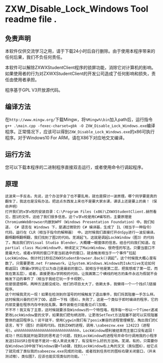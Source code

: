 # ZXW_Disable_Lock_Windows Tool readme file .

## 免责声明

本软件仅供交流学习之用，请于下载24小时后自行删除。由于使用本程序带来的任何后果，我们不负任何责任。

本软件可以解除ZXWXStudentClient程序的锁屏功能，消除它对计算机的影响。如果使用者的行为对ZXWXStudentClient的开发公司造成了任何影响和损失，责任由使用者承担。

程序基于GPL V3开放源代码。

## 编译方法

在`http://www.mingw.org/`下载Mingw，将`%Mingw%\bin`加入path后，运行指令`g++ .\main.cpp -fexec-charset=gbk -O ZXW_Disable_Lock_Windows.exe`编译程序。正常情况下，应该可以得到`ZXW_Disable_Lock_Windows.exe`的x86可执行程序。对于Windows10 For ARM，请在X86下对应地交叉编译。

## 运行方法

您可以下载本程序的二进制程序直接双击运行，或者使用命令行调起程序。

## 原理

```滞学网最近搞了一个“锁屏功能”搞心态。
这波来一手反击。先说，这个办法学会了也不要乱用，就也是探讨一波原理。哪个同学要是真的翻车了，我这也是没有办法。把这点东西发上来也不是要大家水课，课该上还是要上的奥！（保命声明）
打开我们的x学x校的安装目录：C:\Program Files (x86)\ZXWXStudentClient.赫然看见，图1的文件。这给了我们很多信息。这个x学x校是用C#编写的，主要原理是ChromiumWebBrowser内嵌到WPF（Windows Presentation Foundation）中。我们知道， C# 语言在 Windows 下，是通过微软的 C# 编译器，生成了 IL（相当于一种指令） 代码，运行在 CLR（相当于指令的解释器） 中。这时候我们直接打开dnSpy进行一波反编译。
翻啊翻啊翻啊翻，我们找到了图2的代码。芜湖起飞，这就是调起LockWindow（图3）的代码了。掏出我们的Visual Studio Blender，大概瞜一眼窗体的信息。结合代码我们知道。在partial class MainWindow中，继续定义了MainWindow，很奇怪的写法。只要当窗口不是最大化，或者x学网的窗口不是当前选中的窗口，就会触发相当于一个事件“拉起LockWindow，倒计时21秒后ZXWXStudentBrowser.Back()调起”。这个时候我大概心里有数了。只需要更改.net Framework，让System.Windows.Windows的IsActive无论如何都返回1（欺骗x学网让它以为自己是最前的窗口，就相当于他是第二层，把我想成了第一层，而我在第五层），或者，直接更改x学网校的代码，让我画第二个横线的地方的条件永远为假就不会触发下边的事件了（相当于我给它玩一手卡视野）。
但是很遗憾啊，两种方法都没成功，他们的项目太大了，依赖太多，我懒得一个一个找dll链接程序。
这个时候我灵光一现！如果在检测到你溜号的时候触发了退出事件，我们将其阻塞一手怎么样。这时候我兴奋的打开了OD，追踪一下栈（图4）。失败了，这是一个类似于即时编译的程序，它的内部变量在程序内存中到处乱飘，事件装载也只能看见dll加载。
不不不！我又有了主意，这时候就要涉及Windows的一个特性咯，程序每一秒以一个Timer递减更改LockWindow里的文字，如果我们把句柄消除，让更改SetText方法阻塞不就可以实现阻塞整体的返回程序么！说干就干，使用Cygwin我们有了posix兼容的进程管理模型，掏出我们的C语言，写下（图5）的弱鸡代码。找到ZXW的进程，调用.\sabeezxw.exe 124223（进程号）。ohhhhhhhhhhhhhhhhhhhhhhhhhhhhh，LockWindow顺利被结束而主窗口没有返回！成功！然后我就开始深刻的思考这个问题，找到LockWindow的进程号并命令行调用我的小程序发送SIGUSR1信号是不是对一般人来说太难了，有没有什么好的方法呐。芜湖，有的，只需要你在Windows10中按下Windows键+Tab键，找到LockWindow右上角的叉叉（类似图6），给它点了就完成了类似我的sabeezxw.exe完成的功能。或者找到任务栏的图标右键关闭窗口，（并未测试嗷），类似图7，应该也能实现类似的功能。```
